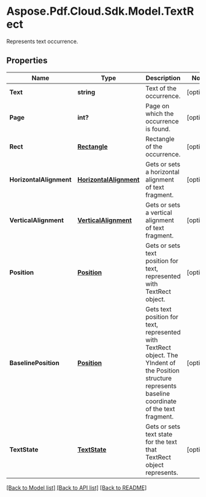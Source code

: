 ﻿# Aspose.Pdf.Cloud.Sdk.Model.TextRect
Represents text occurrence.

## Properties

Name | Type | Description | Notes
------------ | ------------- | ------------- | -------------
**Text** | **string** | Text of the occurrence. | [optional] 
**Page** | **int?** | Page on which the occurrence is found. | [optional] 
**Rect** | [**Rectangle**](Rectangle.md) | Rectangle of the occurrence. | [optional] 
**HorizontalAlignment** | [**HorizontalAlignment**](HorizontalAlignment.md) | Gets or sets a horizontal alignment of text fragment.  | [optional] 
**VerticalAlignment** | [**VerticalAlignment**](VerticalAlignment.md) | Gets or sets a vertical alignment of text fragment.  | [optional] 
**Position** | [**Position**](Position.md) | Gets or sets text position for text, represented with TextRect object. | [optional] 
**BaselinePosition** | [**Position**](Position.md) | Gets text position for text, represented with TextRect object. The YIndent of the Position structure represents baseline coordinate of the text fragment. | [optional] 
**TextState** | [**TextState**](TextState.md) | Gets or sets text state for the text that TextRect object represents. | [optional] 

[[Back to Model list]](../README.md#documentation-for-models) [[Back to API list]](../README.md#documentation-for-api-endpoints) [[Back to README]](../README.md)

